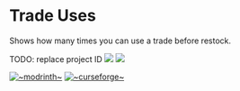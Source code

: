 # Trade Uses

Shows how many times you can use a trade before restock.

TODO: replace project ID
[![](http://cf.way2muchnoise.eu/full_841311_downloads.svg)](https://www.curseforge.com/minecraft/mc-mods/trade-uses)
[![](https://cf.way2muchnoise.eu/versions/841311.svg)](https://www.curseforge.com/minecraft/mc-mods/trade-uses)

[![~modrinth~](https://raw.githubusercontent.com/intergrav/devins-badges/main/badges/modrinth_64h.png)](https://modrinth.com/mod/trade-uses)
[![~curseforge~](https://raw.githubusercontent.com/intergrav/devins-badges/main/badges/curseforge_64h.png)](https://www.curseforge.com/minecraft/mc-mods/trade-uses)